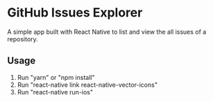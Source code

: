 # GitHub Issues Explorer
A simple app built with React Native to list and view the all issues of a repository.
## Usage
1. Run "yarn" or "npm install"
2. Run "react-native link react-native-vector-icons"
3. Run "react-native run-ios"
